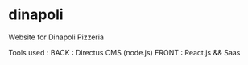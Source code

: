 # dinapoli

Website for Dinapoli Pizzeria

Tools used : 
BACK : Directus CMS (node.js)
FRONT : React.js && Saas 
